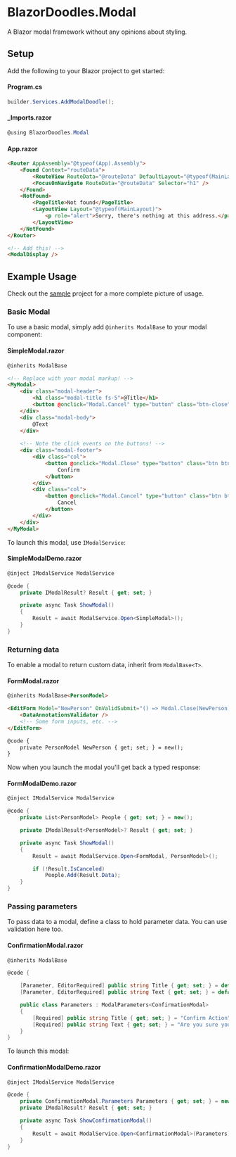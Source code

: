 # BlazorDoodles.Modal

A Blazor modal framework without any opinions about styling.

## Setup

Add the following to your Blazor project to get started:

#### Program.cs
```csharp
builder.Services.AddModalDoodle();
```

#### _Imports.razor

```csharp
@using BlazorDoodles.Modal
```

#### App.razor
```html
<Router AppAssembly="@typeof(App).Assembly">
    <Found Context="routeData">
        <RouteView RouteData="@routeData" DefaultLayout="@typeof(MainLayout)" />
        <FocusOnNavigate RouteData="@routeData" Selector="h1" />
    </Found>
    <NotFound>
        <PageTitle>Not found</PageTitle>
        <LayoutView Layout="@typeof(MainLayout)">
            <p role="alert">Sorry, there's nothing at this address.</p>
        </LayoutView>
    </NotFound>
</Router>

<!-- Add this! -->
<ModalDisplay />
```

## Example Usage

Check out the [sample](samples/SampleApp) project for a more complete picture of usage.

### Basic Modal
To use a basic modal, simply add `@inherits ModalBase` to your modal component:

#### SimpleModal.razor
```html
@inherits ModalBase

<!-- Replace with your modal markup! -->
<MyModal>
    <div class="modal-header">
        <h1 class="modal-title fs-5">@Title</h1>
        <button @onclick="Modal.Cancel" type="button" class="btn-close" aria-label="Close"></button>
    </div>
    <div class="modal-body">
        @Text
    </div>
    
    <!-- Note the click events on the buttons! -->
    <div class="modal-footer">
        <div class="col">
            <button @onclick="Modal.Close" type="button" class="btn btn-primary w-100">
                Confirm
            </button>
        </div>
        <div class="col">
            <button @onclick="Modal.Cancel" type="button" class="btn btn-secondary w-100">
                Cancel
            </button>
        </div>
    </div>
</MyModal>


```

To launch this modal, use `IModalService`:
#### SimpleModalDemo.razor
```csharp
@inject IModalService ModalService

@code {
    private IModalResult? Result { get; set; }

    private async Task ShowModal()
    {
        Result = await ModalService.Open<SimpleModal>();
    }
}
```

### Returning data
To enable a modal to return custom data, inherit from `ModalBase<T>`.

#### FormModal.razor
```html
@inherits ModalBase<PersonModel>

<EditForm Model="NewPerson" OnValidSubmit="() => Modal.Close(NewPerson)">    
    <DataAnnotationsValidator />    
    <!-- Some form inputs, etc. -->
</EditForm>

@code {
    private PersonModel NewPerson { get; set; } = new();
}
```

Now when you launch the modal you'll get back a typed response:

#### FormModalDemo.razor
```csharp
@inject IModalService ModalService

@code {
    private List<PersonModel> People { get; set; } = new();

    private IModalResult<PersonModel>? Result { get; set; }

    private async Task ShowModal()
    {
        Result = await ModalService.Open<FormModal, PersonModel>();

        if (!Result.IsCanceled)
            People.Add(Result.Data);
    }
}
```

### Passing parameters
To pass data to a modal, define a class to hold parameter data. You can use validation here too.

#### ConfirmationModal.razor
```csharp
@inherits ModalBase

@code {

    [Parameter, EditorRequired] public string Title { get; set; } = default!;
    [Parameter, EditorRequired] public string Text { get; set; } = default!;

    public class Parameters : ModalParameters<ConfirmationModal>
    {
        [Required] public string Title { get; set; } = "Confirm Action";
        [Required] public string Text { get; set; } = "Are you sure you want to do this?";
    }
}
```

To launch this modal:

#### ConfirmationModalDemo.razor
```csharp
@inject IModalService ModalService

@code {
    private ConfirmationModal.Parameters Parameters { get; set; } = new();
    private IModalResult? Result { get; set; }

    private async Task ShowConfirmationModal()
    {
        Result = await ModalService.Open<ConfirmationModal>(Parameters);
    }
}
```
